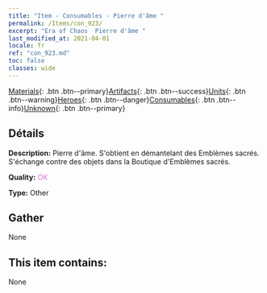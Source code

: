 ```yaml
---
title: "Item - Consumables - Pierre d'âme "
permalink: /Items/con_923/
excerpt: "Era of Chaos  Pierre d'âme "
last_modified_at: 2021-04-01
locale: fr
ref: "con_923.md"
toc: false
classes: wide
---
```

 [Materials](/fr/Items/){: .btn .btn--primary}[Artifacts](/fr/Items/Artifacts/){: .btn .btn--success}[Units](/fr/Items/Units/){: .btn .btn--warning}[Heroes](/fr/Items/Heroes/){: .btn .btn--danger}[Consumables](/fr/Items/Consumables/){: .btn .btn--info}[Unknown](/fr/Items/Unknown/){: .btn .btn--primary}

## Détails
 **Description:** Pierre d'âme. S'obtient en démantelant des Emblèmes sacrés. S'échange contre des objets dans la Boutique d'Emblèmes sacrés.

 **Quality:** <span style="color: #DA70D6">OK</span>

 **Type:** Other

## Gather

  None

## This item contains:

  None

